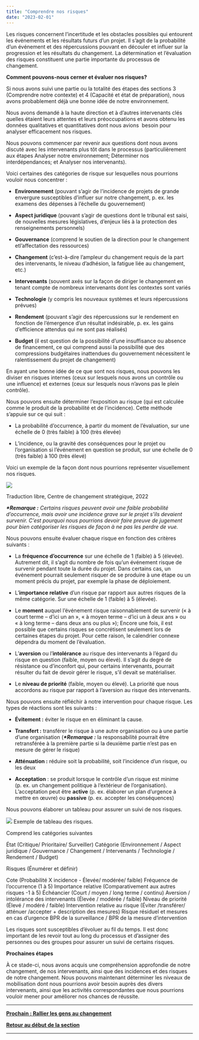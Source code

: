 ```yaml
---
title: "Comprendre nos risques"
date: "2023-02-01"
---
```


Les risques concernent l’incertitude et les obstacles possibles qui entourent les événements et les résultats futurs d’un projet. Il s’agit de la probabilité d’un événement et des répercussions pouvant en découler et influer sur la progression et les résultats du changement. La détermination et l’évaluation des risques constituent une partie importante du processus de changement.

**Comment pouvons-nous cerner et évaluer nos risques?**

Si nous avons suivi une partie ou la totalité des étapes des sections 3 (Comprendre notre contexte) et 4 (Capacité et état de préparation), nous avons probablement déjà une bonne idée de notre environnement.

Nous avons demandé à la haute direction et à d’autres intervenants clés quelles étaient leurs attentes et leurs préoccupations et avons obtenu les données qualitatives et quantitatives dont nous avions  besoin pour analyser efficacement nos risques.

Nous pouvons commencer par revenir aux questions dont nous avons discuté avec les intervenants plus tôt dans le processus (particulièrement aux étapes Analyser notre environnement; Déterminer nos interdépendances; et Analyser nos intervenants).

Voici certaines des catégories de risque sur lesquelles nous pourrions vouloir nous concentrer :

- **Environnement** (pouvant s’agir de l’incidence de projets de grande envergure susceptibles d’influer sur notre changement, p. ex. les examens des dépenses à l’échelle du gouvernement)

- **Aspect juridique** (pouvant s’agir de questions dont le tribunal est saisi, de nouvelles mesures législatives, d’enjeux liés à la protection des renseignements personnels)

- **Gouvernance** (comprend le soutien de la direction pour le changement etl’affectation des ressources)

- **Changement** (c’est-à-dire l’ampleur du changement requis de la part des intervenants, le niveau d’adhésion, la fatigue liée au changement, etc.)

- **Intervenants** (souvent axés sur la façon de diriger le changement en tenant compte de nombreux intervenants dont les contextes sont variés

- **Technologie** (y compris les nouveaux systèmes et leurs répercussions prévues)

- **Rendement** (pouvant s’agir des répercussions sur le rendement en fonction de l’émergence d’un résultat indésirable, p. ex. les gains d’efficience attendus qui ne sont pas réalisés)

- **Budget** (il est question de la possibilité d’une insuffisance ou absence de financement, ce qui comprend aussi la possibilité que des compressions budgétaires inattendues du gouvernement nécessitent le ralentissement du projet de changement)

En ayant une bonne idée de ce que sont nos risques, nous pouvons les diviser en risques internes (ceux sur lesquels nous avons un contrôle ou une influence) et externes (ceux sur lesquels nous n’avons pas le plein contrôle).

Nous pouvons ensuite déterminer l’exposition au risque (qui est calculée comme le produit de la probabilité et de l’incidence). Cette méthode s’appuie sur ce qui suit :

- La probabilité d’occurrence, à partir du moment de l’évaluation, sur une échelle de 0 (très faible) à 100 (très élevée)

- L’incidence, ou la gravité des conséquences pour le projet ou l’organisation si l’événement en question se produit, sur une échelle de 0 (très faible) à 100 (très élevé)

Voici un exemple de la façon dont nous pourrions représenter visuellement nos risques.

<img src="images/FLC-Heat-map-FR.jpg">

Traduction libre, Centre de changement stratégique, 2022

**_\*Remarque :_** _Certains risques peuvent avoir une faible probabilité d’occurrence, mais avoir une incidence grave sur le projet s’ils devaient survenir. C’est pourquoi nous pourrions devoir faire preuve de jugement pour bien catégoriser les risques de façon à ne pas les perdre de vue._

Nous pouvons ensuite évaluer chaque risque en fonction des critères suivants :

- La **fréquence d’occurrence** sur une échelle de 1 (faible) à 5 (élevée). Autrement dit, il s’agit du nombre de fois qu’un événement risque de survenir pendant toute la durée du projet. Dans certains cas, un événement pourrait seulement risquer de se produire à une étape ou un moment précis du projet, par exemple la phase de déploiement.

- L’**importance relative** d’un risque par rapport aux autres risques de la même catégorie. Sur une échelle de 1 (faible) à 5 (élevée).

- Le **moment** auquel l’événement risque raisonnablement de survenir (« à court terme – d’ici un an », « à moyen terme – d’ici un à deux ans » ou « à long terme – dans deux ans ou plus »); Encore une fois, il est possible que certains risques se concrétisent seulement lors de certaines étapes du projet. Pour cette raison, le calendrier connexe dépendra du moment de l’évaluation.

- L’**aversion** ou l’**intolérance** au risque des intervenants à l’égard du risque en question (faible, moyen ou élevé). Il s’agit du degré de résistance ou d’inconfort qui, pour certains intervenants, pourrait résulter du fait de devoir gérer le risque, s’il devait se matérialiser.

- Le **niveau de priorité** (faible, moyen ou élevé). La priorité que nous accordons au risque par rapport à l’aversion au risque des intervenants.

Nous pouvons ensuite réfléchir à notre intervention pour chaque risque. Les types de réactions sont les suivants :

- **Évitement :** éviter le risque en en éliminant la cause.

- **Transfert :** transférer le risque à une autre organisation ou à une partie d’une organisation (**_\*Remarque :_** la responsabilité pourrait être retransférée à la première partie si la deuxième partie n’est pas en mesure de gérer le risque)

- **Atténuation :** réduire soit la probabilité, soit l’incidence d’un risque, ou les deux

- **Acceptation** : se produit lorsque le contrôle d’un risque est minime (p. ex. un changement politique à l’extérieur de l’organisation). L’acceptation peut être **active** (p. ex. élaborer un plan d’urgence à mettre en œuvre) ou **passive** (p. ex. accepter les conséquences)

Nous pouvons élaborer un tableau pour assurer un suivi de nos risques.

<img src="images/FLC-Risks-2-FR-1024x412.png">
Exemple de tableau des risques.

Comprend les catégories suivantes

État (Critique/ Prioritaire/ Surveiller)
Catégorie (Environnement / Aspect juridique / Gouvernance / Changement / Intervenants / Technologie / Rendement / Budget)

Risques	(Énumérer et définir)

Cote (Probabilité X incidence - Élevée/ modérée/ faible)
Fréquence de l’occurrence (1 à 5)
Importance relative (Comparativement aux autres risques -1 à 5)
Échéancier (Court / moyen / long terme / continu)
Aversion / intolérance des intervenants (Élevée / modérée / faible)
Niveau de priorité (Élevé / modéré / faible)
Intervention relative au risque (Éviter /transférer/ atténuer /accepter + description des mesures)
Risque résiduel et mesures en cas d’urgence
BPR de la surveillance / BPR de la mesure d’intervention

Les risques sont susceptibles d’évoluer au fil du temps. Il est donc important de les revoir tout au long du processus et d’assigner des personnes ou des groupes pour assurer un suivi de certains risques.

**Prochaines étapes**

À ce stade-ci, nous avons acquis une compréhension approfondie de notre changement, de nos intervenants, ainsi que des incidences et des risques de notre changement. Nous pouvons maintenant déterminer les niveaux de mobilisation dont nous pourrions avoir besoin auprès des divers intervenants, ainsi que les activités correspondantes que nous pourrions vouloir mener pour améliorer nos chances de réussite.

* * *

[****Prochain : **Rallier les gens au changement******](/framework-for-leading-change/rallier-les-gens-au-changement/)

[**Retour au début de la section**](/framework-for-leading-change/capacite-etat-de-preparation-et-incidence/)

* * *
